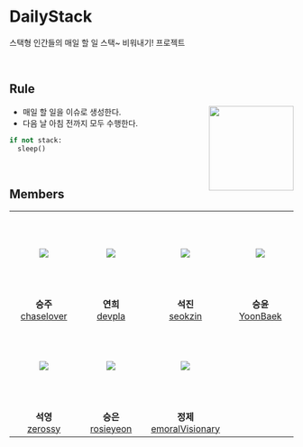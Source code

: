 # DailyStack 

 스택형 인간들의 매일 할 일 스택~ 비워내기! 프로젝트  

<br>

## Rule

<img src="https://avatars.githubusercontent.com/u/89693399?s=200&v=4" width="150px" align="right">

- 매일 할 일을 이슈로 생성한다.
- 다음 날 아침 전까지 모두 수행한다.

```python
if not stack:
  sleep()
```

<br>


## Members

<table>
  <tr height="150px">
    <td align="center" width="150px">
      <a href="https://github.com/chaselover/"><img src="https://avatars.githubusercontent.com/u/79824434?v=4"/></a>
    </td>
    <td align="center" width="150px">
      <a href="https://github.com/devpla/"><img src="https://avatars.githubusercontent.com/u/87457066?v=4"/></a>
    </td>
    <td align="center" width="150px">
      <a href="https://github.com/seokzin/"><img src="https://avatars.githubusercontent.com/u/43740455?v=4"/></a>
    </td>
    <td align="center" width="150px">
      <a href="https://github.com/YoonBaek/"><img src="https://avatars.githubusercontent.com/u/69225659?v=4"/></a>
    </td>
  </tr>
  <tr>
    <td align="center" width="150px">
      <strong>승주</strong><br><a href="https://github.com/chaselover/">chaselover</a>
    </td>
    <td align="center" width="150px">
      <strong>연희</strong><br><a href="https://github.com/devpla/">devpla</a>
    </td>
    <td align="center" width="150px">
      <strong>석진</strong><br><a href="https://github.com/seokzin/">seokzin</a>
    </td>
      <td align="center" width="150px">
      <strong>승윤</strong><br><a href="https://github.com/YoonBaek/">YoonBaek</a>
    </td>
  </tr>
  <tr height="150px">
    <td align="center" width="150px">
      <a href="https://github.com/zerossy/"><img src="https://avatars.githubusercontent.com/u/87457284?v=4"/></a>
    </td>
     <td align="center" width="150px">
      <a href="https://github.com/rosieyeon/"><img src="https://avatars.githubusercontent.com/u/70363530?v=4"/></a>
    </td>
    <td align="center" width="150px">
      <a href="https://github.com/emoralVisionary/"><img src="https://avatars.githubusercontent.com/u/67882490?v=4"/></a>
    </td>
  </tr>
  <tr>
    <td align="center" width="150px">
      <strong>석영</strong><br><a href="https://github.com/zerossy/">zerossy</a>
    </td>
    <td align="center" width="150px">
      <strong>승은</strong><br><a href="https://github.com/rosieyeon/">rosieyeon</a>
    </td>
    <td align="center" width="150px">
      <strong>정제</strong><br><a href="https://github.com/emoralVisionary/">emoralVisionary</a>
    </td>
  </tr>
</table>
